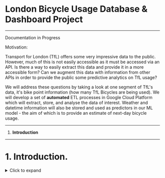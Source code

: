# London Bicycle Usage Database & Dashboard Project
-----------------------------

Documentation in Progress


Motivation: 

Transport for London (TfL) offers some very impressive data to the public. However, much of this is not easily accessible as it must be accessed via an API. Is there a way to easily extract this data and provide it in a more accessible form? Can we augment this data with information from other APIs in order to provide the public some predictive analytics on TfL usage? 

We will address these questions by taking a look at one segment of TfL's data, it's bike point information (how many TfL Bicycles are being used). We will develop a set of **automated** ETL processes in Google Cloud Platform which will extract, store, and analyse the data of interest. Weather and datetime information will also be stored and used as predictors in our ML model - the aim of which is to provide an estimate of next-day bicycle usage. 

-------------------------------

1. **Introduction**

------------------------------

# 1. Introduction.
<details>
  <summary>Click to expand</summary>
  
----------------- 

We will create our entire pipeline, from data extraction to dashboarding, using the following functions on GCP:

- Cloud Scheduler: Will be used to trigger a Pub/Sub Topic when we are ready to pull data from various APIs. Functions like a cron job & is on a daily schedule.
- Pub/Sub topic: Is used to trigger the Cloud Function which is what holds the extraction Python script. 
- Cloud Function: Contains a Python script that pulls data from API and writes it to Big Query.
- Big Query: GCPs Data Warehouse offering. Queried using SQL and fed with data daily from the Cloud function.
- Data Studio: Dashboard of results weekly updated, linked to the BigQuery tables.
- Big Query ML: Allows for the execution of ML models in standard SQL queries. We will use this to make some basic predictions on bicycle usage. 

--------------------

